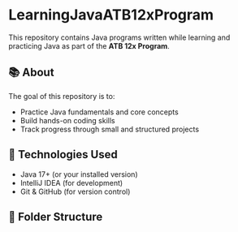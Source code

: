 # LearningJavaATB12xProgram

This repository contains Java programs written while learning and practicing Java as part of the **ATB 12x Program**.

## 📚 About

The goal of this repository is to:
- Practice Java fundamentals and core concepts
- Build hands-on coding skills
- Track progress through small and structured projects

## 🚀 Technologies Used

- Java 17+ (or your installed version)
- IntelliJ IDEA (for development)
- Git & GitHub (for version control)

## 📁 Folder Structure

